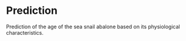 # Prediction
Prediction of the age of the sea snail abalone based on its physiological characteristics. 
